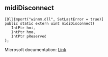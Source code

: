 ## midiDisconnect

```
[DllImport("winmm.dll", SetLastError = true)]
public static extern uint midiDisconnect(
   IntPtr hmi,
   IntPtr hmo,
   IntPtr pReserved
);
```

Microsoft documentation: [Link](https://learn.microsoft.com/en-us/windows/win32/api/mmeapi/nf-mmeapi-mididisconnect)
